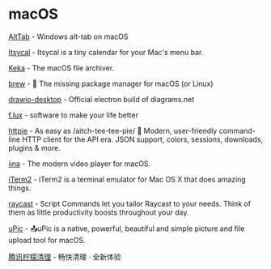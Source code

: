# macOS

[AltTab](https://github.com/lwouis/alt-tab-macos) - Windows alt-tab on macOS

[Itsycal](https://github.com/sfsam/Itsycal) - Itsycal is a tiny calendar for your Mac's menu bar.

[Keka](https://github.com/aonez/Keka) - The macOS file archiver.

[brew](https://github.com/Homebrew/brew) - 🍺 The missing package manager for macOS (or Linux)

[drawio-desktop](https://github.com/jgraph/drawio-desktop) - Official electron build of diagrams.net

[f.lux](https://justgetflux.com/) - software to make your life better

[httpie](https://github.com/httpie/httpie) - As easy as /aitch-tee-tee-pie/ 🥧 Modern, user-friendly command-line HTTP client for the API era. JSON support, colors, sessions, downloads, plugins & more.

[iina](https://github.com/iina/iina) - The modern video player for macOS.

[iTerm2](https://github.com/gnachman/iTerm2) - iTerm2 is a terminal emulator for Mac OS X that does amazing things.

[raycast](https://www.raycast.com/) - Script Commands let you tailor Raycast to your needs. Think of them as little productivity boosts throughout your day.

[uPic](https://github.com/gee1k/uPic) - 📤uPic is a native, powerful, beautiful and simple picture and file upload tool for macOS.

[腾讯柠檬清理](https://lemon.qq.com/) - 畅快清理 · 全新体验

